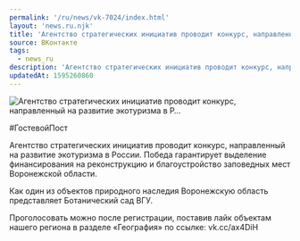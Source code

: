 ```yaml
---
permalink: '/ru/news/vk-7024/index.html'
layout: 'news.ru.njk'
title: 'Агентство стратегических инициатив проводит конкурс, направленный на развитие экотуризма в Р'
source: ВКонтакте
tags:
  - news_ru
description: 'Агентство стратегических инициатив проводит конкурс, направленный на развитие экотуризма в Р…'
updatedAt: 1595260860
---
```

![Агентство стратегических инициатив проводит конкурс, направленный на развитие экотуризма в Р…](https://sun9-24.userapi.com/impg/c855620/v855620589/240029/L_EfyH6wuTY.jpg?size=1280x818&quality=96&proxy=1&sign=fbdeb110fd293bef91a4fe85e4f22064&c_uniq_tag=HR13s7dxdx0FXuy-xmn9vxzdr0-GCQYggkNP5JMXgYw&type=album)

#ГостевойПост

Агентство стратегических инициатив проводит конкурс, направленный на развитие экотуризма в России. Победа гарантирует выделение финансирования на реконструкцию и благоустройство заповедных мест Воронежской области.

Как один из объектов природного наследия Воронежскую область представляет Ботанический сад ВГУ.

Проголосовать можно после регистрации, поставив лайк объектам нашего региона в разделе «География» по ссылке: vk.cc/ax4DiH
